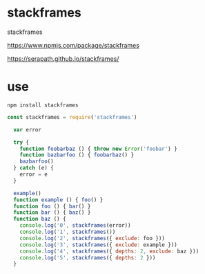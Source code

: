 # stackframes
stackframes

https://www.npmjs.com/package/stackframes

https://serapath.github.io/stackframes/

# use
`npm install stackframes`
```js
const stackframes = require('stackframes')

  var error

  try {
    function foobarbaz () { throw new Error('foobar') }
    function bazbarfoo () { foobarbaz() }
    bazbarfoo()
  } catch (e) {
    error = e
  }

  example()
  function example () { foo() }
  function foo () { bar() }
  function bar () { baz() }
  function baz () {
    console.log('0', stackframes(error))
    console.log('1', stackframes())
    console.log('2', stackframes({ exclude: foo }))
    console.log('3', stackframes({ exclude: example }))
    console.log('4', stackframes({ depths: 2, exclude: baz }))
    console.log('5', stackframes({ depths: 2 }))
  }
```